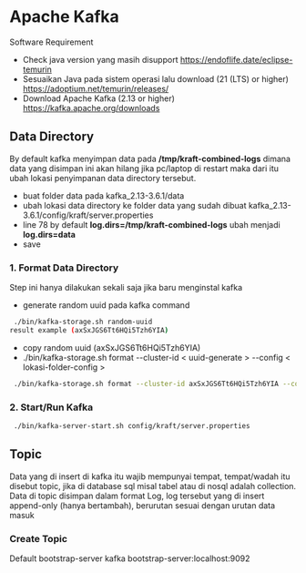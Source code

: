 # Apache Kafka

Software Requirement 
- Check java version yang masih disupport  https://endoflife.date/eclipse-temurin
- Sesuaikan Java pada sistem operasi lalu download (21 (LTS) or higher) https://adoptium.net/temurin/releases/
- Download Apache Kafka (2.13 or higher) https://kafka.apache.org/downloads

  
## Data Directory
By default kafka menyimpan data pada **/tmp/kraft-combined-logs** dimana data yang disimpan ini akan hilang jika pc/laptop di restart maka dari itu ubah lokasi penyimpanan data directory tersebut.
- buat folder data pada kafka_2.13-3.6.1/data
- ubah lokasi data directory ke folder data yang sudah dibuat kafka_2.13-3.6.1/config/kraft/server.properties
- line 78 by default **log.dirs=/tmp/kraft-combined-logs** ubah menjadi **log.dirs=data**
- save

### 1. Format Data Directory
Step ini hanya dilakukan sekali saja jika baru menginstal kafka 
- generate random uuid pada kafka command
```bash
 ./bin/kafka-storage.sh random-uuid
result example (axSxJGS6Tt6HQi5Tzh6YIA)
```
- copy random uuid (axSxJGS6Tt6HQi5Tzh6YIA)
- ./bin/kafka-storage.sh format --cluster-id < uuid-generate > --config < lokasi-folder-config >
```bash
 ./bin/kafka-storage.sh format --cluster-id axSxJGS6Tt6HQi5Tzh6YIA --config config/kraft/server.properties  
```
### 2. Start/Run Kafka
```bash
 ./bin/kafka-server-start.sh config/kraft/server.properties
```
## Topic
Data yang di insert di kafka itu wajib mempunyai tempat, tempat/wadah itu disebut topic, jika di database sql misal tabel atau di nosql adalah collection.
Data di topic disimpan dalam format Log, log tersebut yang di insert append-only (hanya bertambah), berurutan sesuai dengan urutan data masuk

### Create Topic
Default bootstrap-server kafka 
bootstrap-server:localhost:9092


